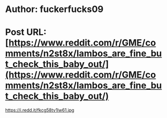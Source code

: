 # Author: fuckerfucks09
# Post URL: [https://www.reddit.com/r/GME/comments/n2st8x/lambos_are_fine_but_check_this_baby_out/](https://www.reddit.com/r/GME/comments/n2st8x/lambos_are_fine_but_check_this_baby_out/)


https://i.redd.it/fkcg58tv1lw61.jpg